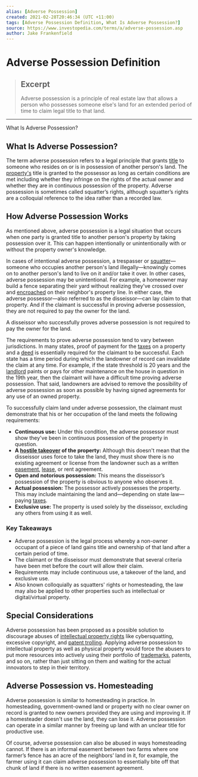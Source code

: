 ```yaml
---
alias: [Adverse Possession]
created: 2021-02-28T20:46:34 (UTC +11:00)
tags: [Adverse Possession Definition, What Is Adverse Possession?]
source: https://www.investopedia.com/terms/a/adverse-possession.asp
author: Jake Frankenfield
---
```


# Adverse Possession Definition

> ## Excerpt
> Adverse possession is a principle of real estate law that allows a person who possesses someone else's land for an extended period of time to claim legal title to that land.

---

What Is Adverse Possession?
## What Is Adverse Possession?

The term adverse possession refers to a legal principle that grants [title](https://www.investopedia.com/terms/t/title.asp) to someone who resides on or is in possession of another person's land. The [property's](https://www.investopedia.com/terms/p/property.asp) title is granted to the possessor as long as certain conditions are met including whether they infringe on the rights of the actual owner and whether they are in continuous possession of the property. Adverse possession is sometimes called squatter’s rights, although squatter’s rights are a colloquial reference to the idea rather than a recorded law.

## How Adverse Possession Works

As mentioned above, adverse possession is a legal situation that occurs when one party is granted title to another person's property by taking possession over it. This can happen intentionally or unintentionally with or without the property owner's knowledge.

In cases of intentional adverse possession, a trespasser or [squatter](https://www.investopedia.com/financial-edge/0911/how-to-get-a-house-for-free.aspx)—someone who occupies another person's land illegally—knowingly comes on to another person's land to live on it and/or take it over. In other cases, adverse possession may be unintentional. For example, a homeowner may build a fence separating their yard without realizing they've crossed over and [encroached](https://www.investopedia.com/terms/e/encroachment.asp) on their neighbor's property line. In either case, the adverse possessor—also referred to as the disseissor—can lay claim to that property. And if the claimant is successful in proving adverse possession, they are not required to pay the owner for the land.

A disseissor who successfully proves adverse possession is not required to pay the owner for the land.

The requirements to prove adverse possession tend to vary between jurisdictions. In many states, proof of payment for the [taxes](https://www.investopedia.com/terms/p/propertytax.asp) on a property and a [deed](https://www.investopedia.com/terms/d/deed.asp) is essentially required for the claimant to be successful. Each state has a time period during which the landowner of record can invalidate the claim at any time. For example, if the state threshold is 20 years and the [landlord](https://www.investopedia.com/terms/l/landlord.asp) paints or pays for other maintenance on the house in question in the 19th year, then the claimant will have a difficult time proving adverse possession. That said, landowners are advised to remove the possibility of adverse possession as soon as possible by having signed agreements for any use of an owned property.

To successfully claim land under adverse possession, the claimant must demonstrate that his or her occupation of the land meets the following requirements:

-   **Continuous use:** Under this condition, the adverse possessor must show they've been in continuous possession of the property in question.
-   **A [hostile takeover](https://www.investopedia.com/terms/h/hostiletakeover.asp) of the property:** Although this doesn't mean that the disseissor uses force to take the land, they must show there is no existing agreement or license from the landowner such as a written [easement](https://www.investopedia.com/terms/e/easement.asp), [lease](https://www.investopedia.com/terms/l/lease.asp), or rent agreement.
-   **Open and notorious possession:** This means the disseissor’s possession of the property is obvious to anyone who observes it.
-   **Actual possession:** The possessor actively possesses the property. This may include maintaining the land and—depending on state law—paying [taxes](https://www.investopedia.com/terms/t/taxes.asp).
-   **Exclusive use:** The property is used solely by the disseissor, excluding any others from using it as well.

### Key Takeaways

-   Adverse possession is the legal process whereby a non-owner occupant of a piece of land gains title and ownership of that land after a certain period of time.
-   The claimant or the disseissor must demonstrate that several criteria have been met before the court will allow their claim.
-   Requirements may include continuous use, a takeover of the land, and exclusive use.
-   Also known colloquially as squatters' rights or homesteading, the law may also be applied to other properties such as intellectual or digital/virtual property.

## Special Considerations

Adverse possession has been proposed as a possible solution to discourage abuses of [intellectual property rights](https://www.investopedia.com/terms/i/intellectualproperty.asp) like cybersquatting, excessive copyright, and [patent trolling](https://www.investopedia.com/terms/p/patent-troll.asp). Applying adverse possession to intellectual property as well as physical property would force the abusers to put more resources into actively using their portfolio of [trademarks](https://www.investopedia.com/terms/t/trademark.asp), patents, and so on, rather than just sitting on them and waiting for the actual innovators to step in their territory.

## Adverse Possession vs. Homesteading

Adverse possession is similar to homesteading in practice. In homesteading, government-owned land or property with no clear owner on record is granted to new owners provided they are using and improving it. If a homesteader doesn't use the land, they can lose it. Adverse possession can operate in a similar manner by freeing up land with an unclear title for productive use.

Of course, adverse possession can also be abused in ways homesteading cannot. If there is an informal easement between two farms where one farmer’s fence has an acre of the neighbors’ land in it, for example, the farmer using it can claim adverse possession to essentially bite off that chunk of land if there is no written easement agreement.
